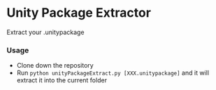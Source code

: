 # Unity Package Extractor

Extract your .unitypackage

### Usage

* Clone down the repository
* Run `python unityPackageExtract.py [XXX.unitypackage]` and it will extract it into the current folder

